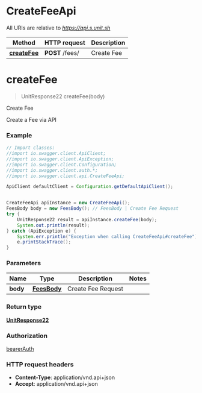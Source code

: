 # CreateFeeApi

All URIs are relative to *https://api.s.unit.sh*

Method | HTTP request | Description
------------- | ------------- | -------------
[**createFee**](CreateFeeApi.md#createFee) | **POST** /fees/ | Create Fee

<a name="createFee"></a>
# **createFee**
> UnitResponse22 createFee(body)

Create Fee

Create a Fee via API 

### Example
```java
// Import classes:
//import io.swagger.client.ApiClient;
//import io.swagger.client.ApiException;
//import io.swagger.client.Configuration;
//import io.swagger.client.auth.*;
//import io.swagger.client.api.CreateFeeApi;

ApiClient defaultClient = Configuration.getDefaultApiClient();


CreateFeeApi apiInstance = new CreateFeeApi();
FeesBody body = new FeesBody(); // FeesBody | Create Fee Request
try {
    UnitResponse22 result = apiInstance.createFee(body);
    System.out.println(result);
} catch (ApiException e) {
    System.err.println("Exception when calling CreateFeeApi#createFee");
    e.printStackTrace();
}
```

### Parameters

Name | Type | Description  | Notes
------------- | ------------- | ------------- | -------------
 **body** | [**FeesBody**](FeesBody.md)| Create Fee Request |

### Return type

[**UnitResponse22**](UnitResponse22.md)

### Authorization

[bearerAuth](../README.md#bearerAuth)

### HTTP request headers

 - **Content-Type**: application/vnd.api+json
 - **Accept**: application/vnd.api+json

